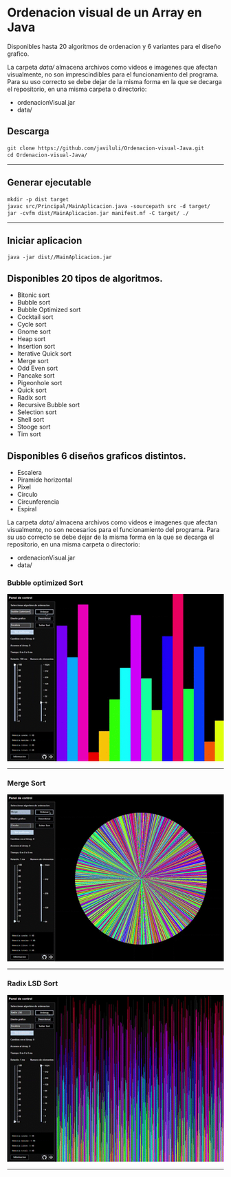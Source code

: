 # Ordenacion visual de un Array en Java

Disponibles hasta 20 algoritmos de ordenacion y 6 variantes para el diseño grafico.

La carpeta _data/_ almacena archivos como videos e imagenes que afectan visualmente, no son imprescindibles para el funcionamiento del programa. Para su uso correcto se debe dejar de la misma forma en la que se decarga el repositorio, en una misma carpeta o directorio:

- ordenacionVisual.jar
- data/

## Descarga

```
git clone https://github.com/javiluli/Ordenacion-visual-Java.git
cd Ordenacion-visual-Java/
```

---

## Generar ejecutable

```
mkdir -p dist target
javac src/Principal/MainAplicacion.java -sourcepath src -d target/
jar -cvfm dist/MainAplicacion.jar manifest.mf -C target/ ./
```

---

## Iniciar aplicacion

```
java -jar dist//MainAplicacion.jar
```

## Disponibles 20 tipos de algoritmos.

- Bitonic sort
- Bubble sort
- Bubble Optimized sort
- Cocktail sort
- Cycle sort
- Gnome sort
- Heap sort
- Insertion sort
- Iterative Quick sort
- Merge sort
- Odd Even sort
- Pancake sort
- Pigeonhole sort
- Quick sort
- Radix sort
- Recursive Bubble sort
- Selection sort
- Shell sort
- Stooge sort
- Tim sort

## Disponibles 6 diseños graficos distintos.

- Escalera
- Piramide horizontal
- Pixel
- Circulo
- Circunferencia
- Espiral

La carpeta _data/_ almacena archivos como videos e imagenes que afectan visualmente, no son necesarios para el funcionamiento del programa. Para su uso correcto se debe dejar de la misma forma en la que se decarga el repositorio, en una misma carpeta o directorio:

- ordenacionVisual.jar
- data/

### Bubble optimized Sort

![bubble_optimized.gif](data/media/video/bubble_optimized.gif)

---

### Merge Sort

![merge.gif](data/media/video/merge.gif)

---

### Radix LSD Sort

![radix_lsd.gif](data/media/video/radix_lsd.gif)

---
